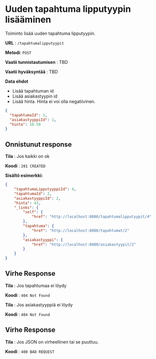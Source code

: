 # Uuden tapahtuma lipputyypin lisääminen

Toiminto lisää uuden tapahtuma lipputyypin.

**URL** : `/tapahtumalipputyypit`

**Metodi**: `POST`

**Vaatii tunnistautumisen** : TBD

**Vaatii hyväksyntää** : TBD

**Data ehdot**

- Lisää tapahtuman id
- Lisää asiakastyypin id
- Lisää hinta. Hinta ei voi olla negatiivinen.
```json
{
  "tapahtumaId": 1,
  "asiakastyyppiId": 1,
  "hinta": 10.50
}
```

## Onnistunut response

**Tila** : Jos kaikki on ok

**Koodi** : `201 CREATED`

**Sisältö esimerkki:**
```json
{
    "tapahtumaLipputyyppiId": 4,
    "tapahtumaId": 2,
    "asiakastyyppiId": 2,
    "hinta": 43,
    "_links": {
        "self": {
            "href": "http://localhost:8080/tapahtumalipputyypit/4"
        },
        "tapahtuma": {
            "href": "http://localhost:8080/tapahtumat/2"
        },
        "asiakastyyppi": {
            "href": "http://localhost:8080/asiakastyypit/2"
        }
    }
}
```

## Virhe Response

**Tila** : Jos tapahtumaa ei löydy

**Koodi** : `404 Not Found`

**Tila** : Jos asiakastyyppiä ei löydy

**Koodi** : `404 Not Found`


## Virhe Response

**Tila** : Jos JSON on virheellinen tai se puuttuu.

**Koodi** : `400 BAD REQUEST`
